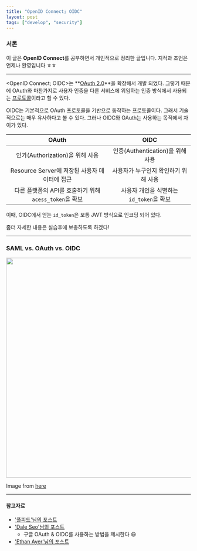 ```yaml
---
title: "OpenID Connect; OIDC"
layout: post
tags: ["develop", "security"]
---
```


### 서론
이 글은 **OpenID Connect**를 공부하면서 개인적으로 정리한 글입니다. 지적과 조언은 언제나 환영입니다 ㅎㅎ

<hr/>

\<OpenID Connect; OIDC\>는 **<u>OAuth 2.0</u>**을 확장해서 개발 되었다. 그렇기 때문에 OAuth와 마찬가지로 사용자 인증을 다른 서비스에 위임하는 인증 방식에서 사용되는 <u>프로토콜</u>이라고 할 수 있다.

OIDC는 기본적으로 OAuth 프로토콜을 기반으로 동작하는 프로토콜이다. 그래서 기술적으로는 매우 유사하다고 볼 수 있다. 그러나 OIDC와 OAuth는 사용하는 목적에서 차이가 있다.

| OAuth | OIDC |
|:---:|:---:|
| 인가(Authorization)을 위해 사용 | 인증(Authentication)을 위해 사용 |
| Resource Server에 저장된 사용자 데이터에 접근 | 사용자가 누구인지 확인하기 위해 사용  |
| 다른 플랫폼의 API를 호출하기 위해 `acess_token`을 확보 | 사용자 개인을 식별하는 `id_token`을 확보 | 

이때, OIDC에서 얻는 `id_token`은 보통 JWT 방식으로 인코딩 되어 있다.

좀더 자세한 내용은 실습후에 보충하도록 하겠다!

<hr/>

### SAML vs. OAuth vs. OIDC

<div class="img-wrapper">
<img src="https://resilient-networks.com/wp-content/uploads/2017/01/table.png" width="600px">
<p>Image from <a href="https://resilient-networks.com/concept-week-saml-oauth2-openid-connect/">here</a></p>
</div>

<hr/>

#### 참고자료

- ['폴피드'님의 포스트](https://blusky10.tistory.com/347)
- ['Dale Seo'님의 포스트](https://www.daleseo.com/google-oidc/)
  - 구글 OAuth & OIDC를 사용하는 방법을 제시한다 😆
- ['Ethan Ayer'님의 포스트](https://resilient-networks.com/concept-week-saml-oauth2-openid-connect/)